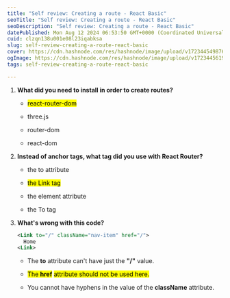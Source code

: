 ```yaml
---
title: "Self review: Creating a route - React Basic"
seoTitle: "Self review: Creating a route - React Basic"
seoDescription: "Self review: Creating a route - React Basic"
datePublished: Mon Aug 12 2024 06:53:50 GMT+0000 (Coordinated Universal Time)
cuid: clzqn138u001e08l23iqabksa
slug: self-review-creating-a-route-react-basic
cover: https://cdn.hashnode.com/res/hashnode/image/upload/v1723445498765/c5d7fa12-4201-4af3-9758-73cf3cec5dca.png
ogImage: https://cdn.hashnode.com/res/hashnode/image/upload/v1723445619998/f98c3e64-701e-474c-b265-bc70587db2c1.png
tags: self-review-creating-a-route-react-basic

---
```


1. **What did you need to install in order to create routes?**
    
    * <mark>react-router-dom</mark>
        
    * three.js
        
    * router-dom
        
    * react-dom
        
2. **Instead of anchor tags, what tag did you use with React Router?**
    
    * the to attribute
        
    * <mark>the Link tag</mark>
        
    * the element attribute
        
    * the To tag
        
3. **What's wrong with this code?**
    
    ```xml
    <Link to="/" className="nav-item" href="/">
      Home
    <Link>
    ```
    
    * The **to** attribute can't have just the **"/"** value.
        
    * <mark>The </mark> **<mark>href</mark>** <mark> attribute should not be used here.</mark>
        
    * You cannot have hyphens in the value of the **className** attribute.